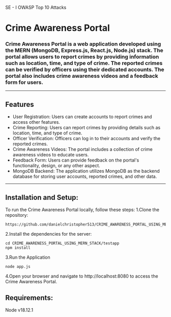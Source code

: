 SE - I
OWASP Top 10 Attacks

# Crime Awareness Portal
### Crime Awareness Portal is a web application developed using the MERN (MongoDB, Express.js, React.js, Node.js) stack. The portal allows users to report crimes by providing information such as location, time, and type of crime. The reported crimes can be verified by officers using their dedicated accounts. The portal also includes crime awareness videos and a feedback form for users.
----
## Features
+ User Registration: Users can create accounts to report crimes and access other features.
+ Crime Reporting: Users can report crimes by providing details such as location, time, and type of crime.
+ Officer Verification: Officers can log in to their accounts and verify the reported crimes.
+ Crime Awareness Videos: The portal includes a collection of crime awareness videos to educate users.
+ Feedback Form: Users can provide feedback on the portal's functionality, design, or any other aspect.
+ MongoDB Backend: The application utilizes MongoDB as the backend database for storing user accounts, reported crimes, and other data.
---
## Installation and Setup:
To run the Crime Awareness Portal locally, follow these steps:
1.Clone the repository:
```
https://github.com/danielchristopher513/CRIME_AWARENESS_PORTAL_USING_MERN_STACK.git
```
2.Install the dependencies for the server:
```
cd CRIME_AWARENESS_PORTAL_USING_MERN_STACK/testapp
npm install
```
3.Run the Application
```
node app.js
```
4.Open your browser and navigate to http://localhost:8080 to access the Crime Awareness Portal.

## Requirements:
Node v18.12.1

